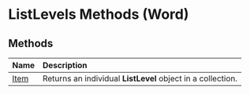 
# ListLevels Methods (Word)

## Methods



|**Name**|**Description**|
|:-----|:-----|
|[Item](533fa4ca-4bb9-78b7-7f64-70803d254c8b.md)|Returns an individual  **ListLevel** object in a collection.|
